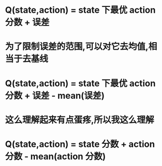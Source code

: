 # Q(state,action) = state 下最优 action 分数 + 误差

# 为了限制误差的范围,可以对它去均值,相当于去基线

# Q(state,action) = state 下最优 action 分数 + 误差 - mean(误差)

# 这么理解起来有点蛋疼,所以我这么理解

# Q(state,action) = state 分数 + action 分数 - mean(action 分数)
